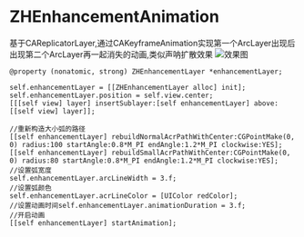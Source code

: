 # ZHEnhancementAnimation
基于CAReplicatorLayer,通过CAKeyframeAnimation实现第一个ArcLayer出现后出现第二个ArcLayer再一起消失的动画,类似声呐扩散效果
![效果图](https://i.loli.net/2017/09/12/59b74ab21b99f.gif)

```@property (nonatomic, strong) ZHEnhancementLayer *enhancementLayer;```

```
self.enhancementLayer = [[ZHEnhancementLayer alloc] init];
self.enhancementLayer.position = self.view.center;    
[[[self view] layer] insertSublayer:[self enhancementLayer] above:[[self view] layer]];
    
//重新构造大小弧的路径
[[self enhancementLayer] rebuildNormalAcrPathWithCenter:CGPointMake(0, 0) radius:100 startAngle:0.8*M_PI endAngle:1.2*M_PI clockwise:YES];
[[self enhancementLayer] rebuildSmallAcrPathWithCenter:CGPointMake(0, 0) radius:80 startAngle:0.8*M_PI endAngle:1.2*M_PI clockwise:YES];
//设置弧宽度
self.enhancementLayer.arcLineWidth = 3.f;
//设置弧颜色
self.enhancementLayer.acrLineColor = [UIColor redColor];
//设置动画时间self.enhancementLayer.animationDuration = 3.f;
//开启动画
[[self enhancementLayer] startAnimation];
```


